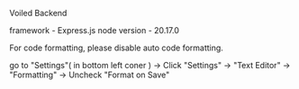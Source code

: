 Voiled Backend

framework    - Express.js
node version - 20.17.0

For code formatting, please disable auto code formatting.

go to "Settings"( in bottom left coner ) -> Click "Settings" -> "Text Editor" -> "Formatting" -> Uncheck "Format on Save"